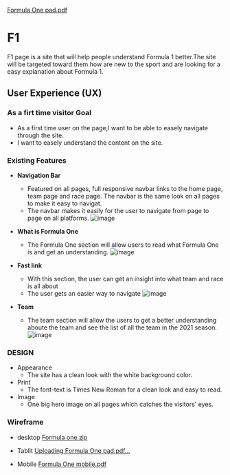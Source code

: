 [Formula One pad.pdf](https://github.com/5undel/F1-for-beginners/files/7070803/Formula.One.pad.pdf)
# F1
F1 page is a site that will help people understand Formula 1 better.The site will be targeted toward them how are new to the sport and are looking for a easy explanation about Formula 1.
## User Experience (UX)
### As a firt time visitor Goal
- As a first time user on the page,I want to be able to easely navigate through the site.
- I want to easely understand the content on the site.
 
### Existing Features
- __Navigation Bar__
  - Featured on all pages, full responsive navbar links to the home page, team page and race page. The navbar is the same look on all pages to make it easy to navigat.
  - The navbar makes it easily for the user to navigate from page to page on all platforms.
  ![image](https://user-images.githubusercontent.com/87757401/131007788-c4a352f8-b124-4115-8125-8aa93cf42689.png)

- __What is Formula One__ 

  - The Formula One section will allow users to read what Formula One is and get an understanding.
   ![image](https://user-images.githubusercontent.com/87757401/131008094-5f19b85c-108d-46f4-9018-a6c828fb9d0e.png)

- __Fast link__
  - With this section, the user can get an insight into what team and race is all about
  - The user gets an easier way to navigate
  ![image](https://user-images.githubusercontent.com/87757401/131008491-dc36dd8c-2951-4b24-b663-a8364f2dbb6f.png)

- __Team__

  - The team section will allow the users to get a better understanding aboute the team and see the list of all the team in the 2021 season.
  ![image](https://user-images.githubusercontent.com/87757401/131220660-3c7cd406-c7a3-4478-8725-f9529611968c.png)


### DESIGN
- Appearance
  - The site has a clean look with the white background color.
- Print
  - The font-text is Times New Roman for a clean look and easy to read.
- Image
  - One big hero image on all pages which catches the visitors' eyes.

### Wireframe
- desktop
[Formula one.zip](https://github.com/5undel/F1-for-beginners/files/7061789/Formula.one.zip)


- Tablit
[Uploading Formula One pad.pdf…]()


- Mobile
[Formula One mobile.pdf](https://github.com/5undel/F1-for-beginners/files/7070804/Formula.One.mobile.pdf)


